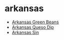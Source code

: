 # arkansas

 * [Arkansas Green Beans](../../index/a/arkansas-green-beans.json)
 * [Arkansas Queso Dip](../../index/a/arkansas-queso-dip.json)
 * [Arkansas Sin](../../index/a/arkansas-sin.json)
